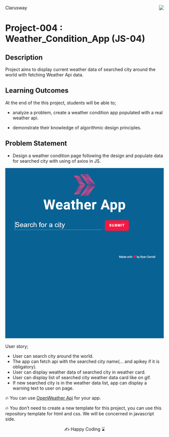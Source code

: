 <p>Clarusway<img align="right"
  src="https://secure.meetupstatic.com/photos/event/3/1/b/9/600_488352729.jpeg"  width="15px"></p>

# Project-004 : Weather_Condition_App (JS-04)

## Description
Project aims to display current weather data of searched city around the world with fetching Weather Api data.

## Learning Outcomes

At the end of the this project, students will be able to;

- analyze a problem, create a weather condition app populated with a real weather api.

- demonstrate their knowledge of algorithmic design principles.

   
## Problem Statement

- Design a weather condition page following the design and populate data for searched city with using of axios in JS.

![Form](weather_app.gif)

User story;

  - User can search city around the world.
  - The app can fetch api with the searched city name(... and apikey if it is obligatory).
  - User can display weather data of searched city in weather card.
  - User can display list of searched city weather data card like on gif.
  - If new searched city is in the weather data list, app can display a warning text to user on page.

🔥 You can use [OpenWeather Api](https://openweathermap.org/) for your app. 

🔥 You don’t need to create a new template for this project, you can use this repository template for html and css. We will be concerned in javascript side.


<p align="center"> ✍ Happy Coding ⌛ <p>